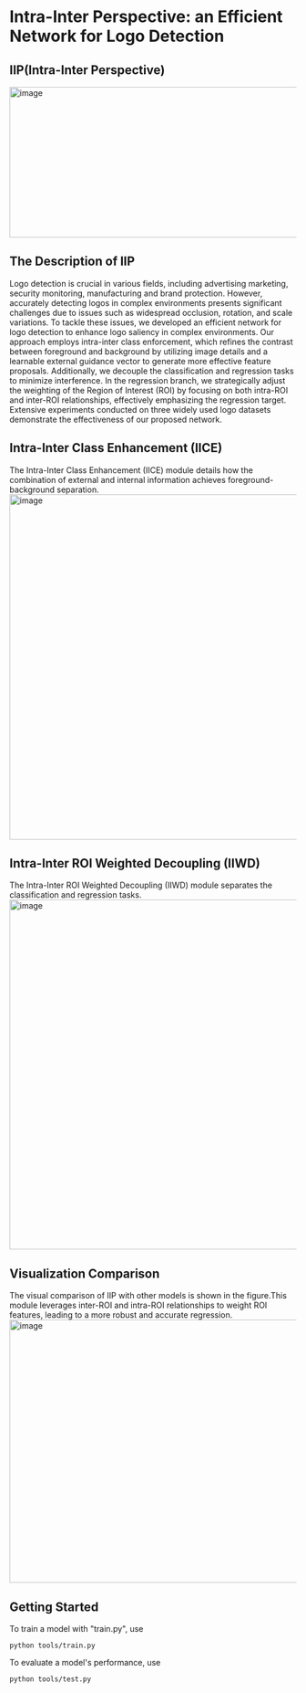 # Intra-Inter Perspective: an Efficient Network for Logo Detection

## IIP(Intra-Inter Perspective)
<img width="1406" height="264" alt="image" src="https://github.com/user-attachments/assets/fd138235-ed1b-4089-ab91-425210971102" />

## The Description of IIP
Logo detection is crucial in various fields, including
advertising marketing, security monitoring, manufacturing and
brand protection. However, accurately detecting logos in complex environments presents significant challenges due to issues
such as widespread occlusion, rotation, and scale variations. To
tackle these issues, we developed an efficient network for logo
detection to enhance logo saliency in complex environments. Our
approach employs intra-inter class enforcement, which refines
the contrast between foreground and background by utilizing
image details and a learnable external guidance vector to generate
more effective feature proposals. Additionally, we decouple the
classification and regression tasks to minimize interference. In
the regression branch, we strategically adjust the weighting of
the Region of Interest (ROI) by focusing on both intra-ROI and
inter-ROI relationships, effectively emphasizing the regression
target. Extensive experiments conducted on three widely used
logo datasets demonstrate the effectiveness of our proposed
network.

## Intra-Inter Class Enhancement (IICE)
The Intra-Inter Class Enhancement (IICE) module  details how the combination of external and internal information achieves foreground-background separation.
<img width="1115" height="605" alt="image" src="https://github.com/user-attachments/assets/683c1c61-ed9e-4d5e-bd99-9204b6ff1eeb" />

## Intra-Inter ROI Weighted Decoupling (IIWD)
The Intra-Inter ROI Weighted Decoupling (IIWD) module separates the classification and regression tasks.
<img width="1243" height="613" alt="image" src="https://github.com/user-attachments/assets/6949dc20-164a-4e89-bfd5-ae4f5f2d2a51" />



## Visualization Comparison
The visual comparison of IIP with other models is shown in the figure.This module leverages inter-ROI and intra-ROI relationships to weight ROI features, leading to a more robust and accurate regression.
<img width="1276" height="461" alt="image" src="https://github.com/user-attachments/assets/9d54d683-7417-48a8-9c1c-cd8ede35d3f1" />

## Getting Started

To train a model with "train.py", use<br>
```
python tools/train.py
```

To evaluate a model's performance, use<br>
```
python tools/test.py
```
